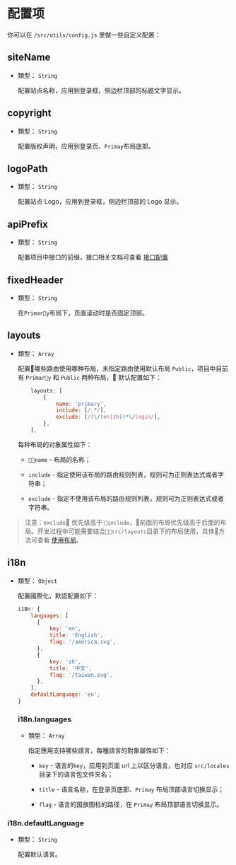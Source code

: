 # 配置项

你可以在 `/src/utils/config.js` 里做一些自定义配置：

## siteName

- 類型： `String`

  配置站点名称，应用到登录框，侧边栏顶部的标题文字显示。

## copyright

- 類型： `String`

  配置版权声明，应用到登录页、`Primay`布局底部。

## logoPath

- 類型： `String`

  配置站点 Logo，应用到登录框，侧边栏顶部的 Logo 显示。

## apiPrefix

- 類型： `String`

  配置项目中接口的前缀，接口相关文档可查看 [接口配置](API-configuration.md)

## fixedHeader

- 類型： `String`

  在`Primary`布局下，页面滚动时是否固定顶部。

## layouts

- 類型： `Array`

    配置哪些路由使用哪种布局，未指定路由使用默认布局 `Public`，项目中目前有 `Primary` 和 `Public` 两种布局，
    默认配置如下：
  
    ```javascript
        layouts: [
            {
                name: 'primary',
                include: [/.*/],
                exclude: [/(\/(en|zh))*\/login/],
            },
        ],
    ```

    每种布局的对象属性如下：

    - `name` - 布局的名称；
  
    - `include` - 指定使用该布局的路由规则列表，规则可为正则表达式或者字符串；
  
    - `exclude` - 指定不使用该布局的路由规则列表，规则可为正则表达式或者字符串。
  
 > 注意：`exclude` 优先级高于 `include`，前面的布局优先级高于后面的布局。开发过程中可能需要结合`src/layouts`目录下的布局使用，具体方法可查看 [使用布局](./layout.md)。

## i18n

- 類型： `Object`

  配置國際化，默認配置如下：

  ```javascript
  i18n: {
      languages: [
        {
            key: 'en',
            title: 'English',
            flag: '/america.svg',
        },
        {
            key: 'zh',
            title: '中文',
            flag: '/taiwan.svg',
        },
      ],
      defaultLanguage: 'en',
  }
  ```

  ### i18n.languages

  - 類型： `Array`

    指定應用支持哪些語言，每種語言的對象屬性如下：

    - `key` - 语言的`key`，应用到页面 url 上以区分语言，也对应 `src/locales` 目录下的语言包文件夹名；

    - `title` - 语言名称，在登录页底部、`Primay` 布局顶部语言切换显示；

    - `flag` - 语言的国旗图标的路径，在 `Primay` 布局顶部语言切换显示。

 ### i18n.defaultLanguage
   
   - 類型： `String`

        配置默认语言。
